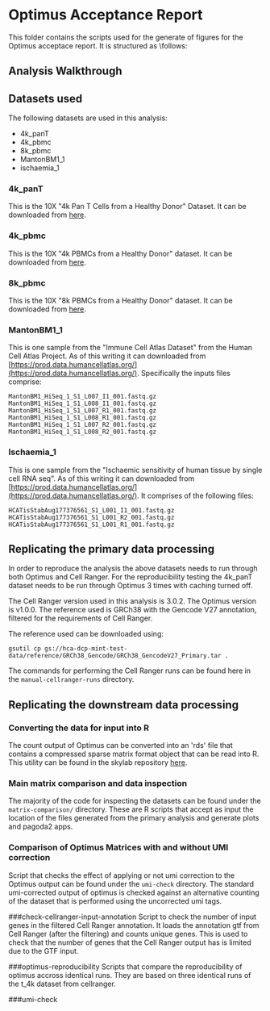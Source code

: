 # Optimus Acceptance Report

This folder contains the scripts used for the generate of figures for the Optimus acceptace report. It is structured as 
\follows:

## Analysis Walkthrough

## Datasets used
The following datasets are used in this analysis:

* 4k_panT
* 4k_pbmc
* 8k_pbmc
* MantonBM1_1 
* ischaemia_1

### 4k_panT
This is the 10X "4k Pan T Cells from a Healthy Donor" Dataset. It can be downloaded from 
[here](https://support.10xgenomics.com/single-cell-gene-expression/datasets/2.1.0/t_4k).

### 4k_pbmc
This is the 10X "4k PBMCs from a Healthy Donor" dataset. It can be downloaded from
[here](https://support.10xgenomics.com/single-cell-gene-expression/datasets/2.1.0/pbmc4k).

### 8k_pbmc 
This is the 10X "8k PBMCs from a Healthy Donor" dataset. It can be downloaded from
[here](https://support.10xgenomics.com/single-cell-gene-expression/datasets/2.1.0/pbmc8k).

### MantonBM1_1
This is one sample from the "Immune Cell Atlas Dataset" from the Human Cell Atlas Project.
As of this writing it can downloaded from 
[https://prod.data.humancellatlas.org/](https://prod.data.humancellatlas.org/).
Specifically the inputs files comprise: 
```
MantonBM1_HiSeq_1_S1_L007_I1_001.fastq.gz  MantonBM1_HiSeq_1_S1_L008_I1_001.fastq.gz
MantonBM1_HiSeq_1_S1_L007_R1_001.fastq.gz  MantonBM1_HiSeq_1_S1_L008_R1_001.fastq.gz
MantonBM1_HiSeq_1_S1_L007_R2_001.fastq.gz  MantonBM1_HiSeq_1_S1_L008_R2_001.fastq.gz
```

### Ischaemia_1
This is one sample from the "Ischaemic sensitivity of human tissue by single cell RNA seq".
As of this writing it can downloaded from 
[https://prod.data.humancellatlas.org/](https://prod.data.humancellatlas.org/).
It comprises of the following files:
```
HCATisStabAug177376561_S1_L001_I1_001.fastq.gz	
HCATisStabAug177376561_S1_L001_R2_001.fastq.gz
HCATisStabAug177376561_S1_L001_R1_001.fastq.gz
```

## Replicating the primary data processing
In order to reproduce the analysis the above datasets needs to run through both Optimus and Cell Ranger. For the 
reproducibility testing the 4k_panT dataset needs to be run through Optimus 3 times with caching turned off.

The Cell Ranger version used in this analysis is 3.0.2. The Optimus version is v1.0.0.
The reference used is GRCh38 with the Gencode V27 annotation, filtered for the requirements of Cell Ranger. 

The reference used can be downloaded using: 
```
gsutil cp gs://hca-dcp-mint-test-data/reference/GRCh38_Gencode/GRCh38_GencodeV27_Primary.tar .
```

The commands for performing the Cell Ranger runs can be found here in the ```manual-cellranger-runs``` directory.

## Replicating the downstream data processing

### Converting the data for input into R
The count output of Optimus can be converted into an 'rds' file that contains a compressed sparse matrix format
object that can be read into R. This utility can be found in the skylab repository 
[here](https://github.com/HumanCellAtlas/skylab/blob/master/docker/emptydrops/npz2rds/npz2txt.py).

### Main matrix comparison and data inspection
The majority of the code for inspecting the datasets can be found under the ```matrix-comparison/``` directory. These 
are R scripts that accept as input the location of the files generated from the primary analysis and generate plots
and pagoda2 apps.

### Comparison of Optimus Matrices with and without UMI correction
Script that checks the effect of applying or not umi correction to the Optimus output can be found under the 
```umi-check``` directory. The standard umi-corrected output of optimus is checked against an alternative counting of 
the dataset that is performed using the uncorrected umi 
tags.

###check-cellranger-input-annotation
Script to check the number of input genes in the filtered Cell Ranger annotation. It loads the annotation gtf from 
Cell Ranger (after the filtering) and counts unique genes. This is used to check that the number of genes that the 
Cell Ranger output has is limited due to the GTF input.






###optimus-reproducibility
Scripts that compare the reproducibility of optimus accross identical runs. They are based on three identical runs of
the t_4k dataset from cellranger.

###umi-check


